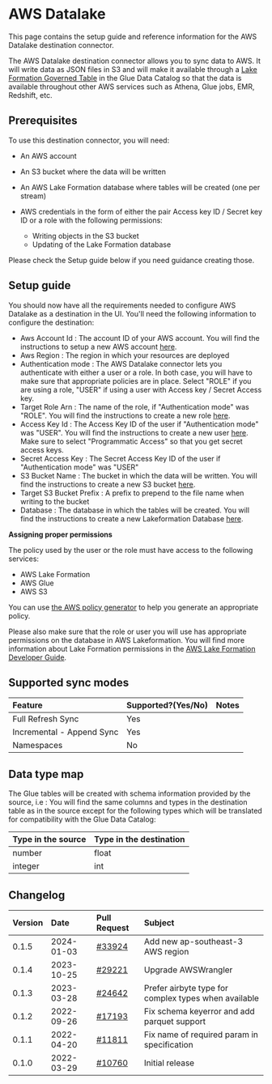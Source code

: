 # AWS Datalake

This page contains the setup guide and reference information for the AWS Datalake destination
connector.

The AWS Datalake destination connector allows you to sync data to AWS. It will write data as JSON
files in S3 and will make it available through a
[Lake Formation Governed Table](https://docs.aws.amazon.com/lake-formation/latest/dg/governed-tables.html)
in the Glue Data Catalog so that the data is available throughout other AWS services such as Athena,
Glue jobs, EMR, Redshift, etc.

## Prerequisites

To use this destination connector, you will need:

- An AWS account
- An S3 bucket where the data will be written
- An AWS Lake Formation database where tables will be created (one per stream)
- AWS credentials in the form of either the pair Access key ID / Secret key ID or a role with the
  following permissions:

  - Writing objects in the S3 bucket
  - Updating of the Lake Formation database

Please check the Setup guide below if you need guidance creating those.

## Setup guide

You should now have all the requirements needed to configure AWS Datalake as a destination in the
UI. You'll need the following information to configure the destination:

- Aws Account Id : The account ID of your AWS account. You will find the instructions to setup a new
  AWS account
  [here](https://aws.amazon.com/premiumsupport/knowledge-center/create-and-activate-aws-account/).
- Aws Region : The region in which your resources are deployed
- Authentication mode : The AWS Datalake connector lets you authenticate with either a user or a
  role. In both case, you will have to make sure that appropriate policies are in place. Select
  "ROLE" if you are using a role, "USER" if using a user with Access key / Secret Access key.
- Target Role Arn : The name of the role, if "Authentication mode" was "ROLE". You will find the
  instructions to create a new role
  [here](https://docs.aws.amazon.com/IAM/latest/UserGuide/id_roles_create_for-service.html).
- Access Key Id : The Access Key ID of the user if "Authentication mode" was "USER". You will find
  the instructions to create a new user
  [here](https://docs.aws.amazon.com/IAM/latest/UserGuide/id_users_create.html). Make sure to select
  "Programmatic Access" so that you get secret access keys.
- Secret Access Key : The Secret Access Key ID of the user if "Authentication mode" was "USER"
- S3 Bucket Name : The bucket in which the data will be written. You will find the instructions to
  create a new S3 bucket
  [here](https://docs.aws.amazon.com/AmazonS3/latest/userguide/create-bucket-overview.html).
- Target S3 Bucket Prefix : A prefix to prepend to the file name when writing to the bucket
- Database : The database in which the tables will be created. You will find the instructions to
  create a new Lakeformation Database
  [here](https://docs.aws.amazon.com/lake-formation/latest/dg/creating-database.html).

**Assigning proper permissions**

The policy used by the user or the role must have access to the following services:

- AWS Lake Formation
- AWS Glue
- AWS S3

You can use [the AWS policy generator](https://awspolicygen.s3.amazonaws.com/policygen.html) to help
you generate an appropriate policy.

Please also make sure that the role or user you will use has appropriate permissions on the database
in AWS Lakeformation. You will find more information about Lake Formation permissions in the
[AWS Lake Formation Developer Guide](https://docs.aws.amazon.com/lake-formation/latest/dg/lake-formation-permissions.html).

## Supported sync modes

| Feature                   | Supported?\(Yes/No\) | Notes |
| :------------------------ | :------------------- | :---- |
| Full Refresh Sync         | Yes                  |       |
| Incremental - Append Sync | Yes                  |       |
| Namespaces                | No                   |       |

## Data type map

The Glue tables will be created with schema information provided by the source, i.e : You will find
the same columns and types in the destination table as in the source except for the following types
which will be translated for compatibility with the Glue Data Catalog:

| Type in the source | Type in the destination |
| :----------------- | :---------------------- |
| number             | float                   |
| integer            | int                     |

## Changelog

| Version | Date       | Pull Request                                               | Subject                                              |
| :------ | :--------- | :--------------------------------------------------------- | :--------------------------------------------------- |
| 0.1.5   | 2024-01-03 | [#33924](https://github.com/airbytehq/airbyte/pull/33924)  | Add new ap-southeast-3 AWS region                    |
| 0.1.4   | 2023-10-25 | [\#29221](https://github.com/airbytehq/airbyte/pull/29221) | Upgrade AWSWrangler                                  |
| 0.1.3   | 2023-03-28 | [\#24642](https://github.com/airbytehq/airbyte/pull/24642) | Prefer airbyte type for complex types when available |
| 0.1.2   | 2022-09-26 | [\#17193](https://github.com/airbytehq/airbyte/pull/17193) | Fix schema keyerror and add parquet support          |
| 0.1.1   | 2022-04-20 | [\#11811](https://github.com/airbytehq/airbyte/pull/11811) | Fix name of required param in specification          |
| 0.1.0   | 2022-03-29 | [\#10760](https://github.com/airbytehq/airbyte/pull/10760) | Initial release                                      |

